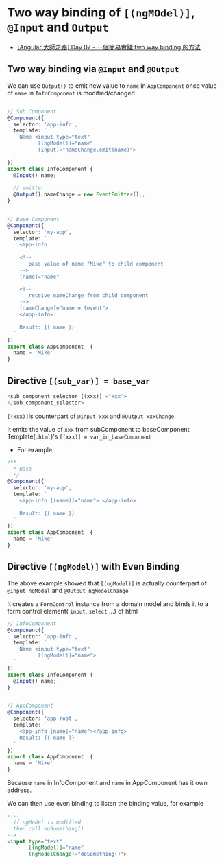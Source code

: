 # Two way binding of `[(ngMOdel)]`, `@Input` and `Output`

- [[Angular 大師之路] Day 07 - 一個簡易實踐 two way binding 的方法](https://ithelp.ithome.com.tw/articles/10204241)

## Two way binding via `@Input` and `@Output`

We can use `Output()` to emit new value to `name` in `AppComponent` once value of `name` in `InfoComponent` is modified/changed
```typescript

// Sub Component
@Component({
  selector: 'app-info',
  template: `
    Name <input type="text" 
          [(ngModel)]="name" 
          (input)="nameChange.emit(name)">
  `
})
export class InfoComponent {
  @Input() name;  
  
  // emitter
  @Output() nameChange = new EventEmitter();;
}


// Base Component
@Component({
  selector: 'my-app',
  template: `
    <app-info 
    
    <!--
       pass value of name "Mike" to child component 
    -->
    [name]="name"

    <!-- 
       receive nameChange from child component 
    -->
    (nameChange)="name = $event"> 
    </app-info>
    
    Result: {{ name }}
  `
})
export class AppComponent  {
  name = 'Mike'
}
```

## Directive `[(sub_var)] = base_var`

```typescript
<sub_component_selector [(xxx)] ="xxx">
</sub_component_selector> 
```
`[(xxx)]`is counterpart of `@input xxx` and `@Output xxxChange`.  

It emits the value of `xxx` from subComponent to baseComponent Template(`.html`)'s `[(xxx)] = var_in_baseComponent`

- For example
```typescript
/**
  * Base  
  */
@Component({
  selector: 'my-app',
  template: `
    <app-info [(name)]="name"> </app-info>
    
    Result: {{ name }}
  `
})
export class AppComponent  {
  name = 'Mike'
}
```

## Directive `[(ngModel)]` with Even Binding

The above example showed that `[(ngModel)]` is actually counterpart of `@Input ngModel` and `@Output ngModelChange`

It creates a `FormControl` instance from a domain model and binds it to a form control element( `input`, `select` ...) of html
```typescript
// InfoComponent
@component({
  selector: 'app-info',
  template: `
    Name <input type="text" 
          [(ngModel)]="name">
  `
})
export class InfoComponent {
  @Input() name;
}


// AppComponent
@Component({
  selector: 'app-root',
  template: `
    <app-info [name]="name"></app-info>
    Result: {{ name }}
  `
})
export class AppComponent  {
  name = 'Mike'
}
```

Because `name` in InfoComponent and `name` in AppComponent has it own address.  

We can then use even binding to listen the binding value, for example
```html
<!-- 
  if ngModel is modified 
  then call doSomething()
-->
<input type="text" 
       [(ngModel)]="name" 
       (ngModelChange)="doSomething()">
```
